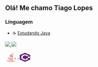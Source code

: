 ## Olá! Me chamo Tiago Lopes 

 <h3>Linguagem</h3>

- ☕ <a href="https://github.com/tiagolopesdev/estudandoJava">Estudando Java</a> 

 <div>
  <a href="https://github.com/tiagolopesdev">
  <img height="180em" src="https://github-readme-stats.vercel.app/api?username=tiagolopesdev&show_icons=true&theme=dark&include_all_commits=true&count_private=true"/>
  <img height="180em" src="https://github-readme-stats.vercel.app/api/top-langs/?username=tiagolopesdev&layout=compact&langs_count=7&theme=dark"/>
</div>
 <div style="display: inline_block"><br>
  <img align="center" alt="Js" height="30" width="40" src="https://raw.githubusercontent.com/devicons/devicon/master/icons/java/java-plain.svg">
  <img align="center" alt="Ts" height="30" width="40" src="https://raw.githubusercontent.com/devicons/devicon/master/icons/csharp/csharp-plain.svg">
</div>
 
  ##
 
<!-- <div> 
  <a href="https://instagram.com/tiago_lopes_14" target="_blank"><img src="https://img.shields.io/badge/-Instagram-%23E4405F?style=for-the-badge&logo=instagram&logoColor=white" target="_blank"></a> 
  <a href = "saxtiago@gmailcom"><img src="https://img.shields.io/badge/-Gmail-%23333?style=for-the-badge&logo=gmail&logoColor=white" target="_blank"></a>
  <a href="" target="_blank"><img src="https://img.shields.io/badge/-LinkedIn-%230077B5?style=for-the-badge&logo=linkedin&logoColor=white" target="_blank"></a>
  <a href="" target="_blank"><img src="https://img.shields.io/badge/Telegram-2CA5E0?style=for-the-badge&logo=telegram&logoColor=white" target="_blank"></a>
 
</div> -->
